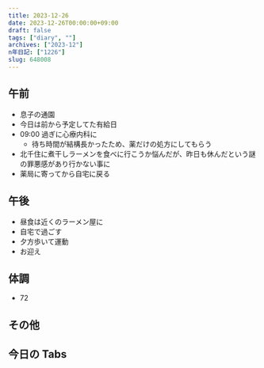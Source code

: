 ```yaml
---
title: 2023-12-26
date: 2023-12-26T00:00:00+09:00
draft: false
tags: ["diary", ""]
archives: ["2023-12"]
n年日記: ["1226"]
slug: 648008
---
```


## 午前

- 息子の通園
- 今日は前から予定してた有給日
- 09:00 過ぎに心療内科に
  - 待ち時間が結構長かったため、薬だけの処方にしてもらう
- 北千住に煮干しラーメンを食べに行こうか悩んだが、昨日も休んだという謎の罪悪感があり行かない事に
- 薬局に寄ってから自宅に戻る

## 午後

- 昼食は近くのラーメン屋に
- 自宅で過ごす
- 夕方歩いて運動
- お迎え

## 体調

- 72

## その他

## 今日の Tabs
